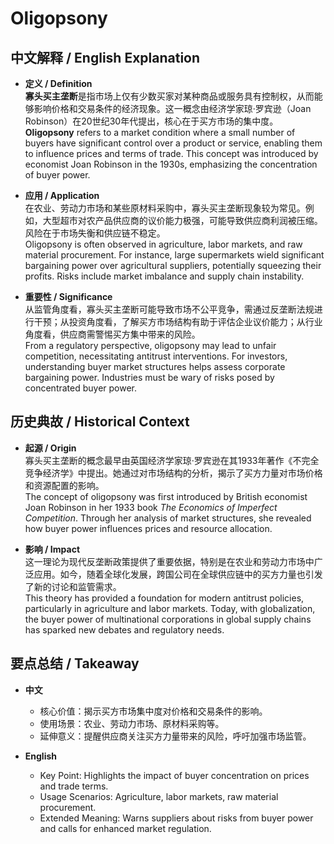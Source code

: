 # Oligopsony

## 中文解释 / English Explanation

* **定义 / Definition**  
  **寡头买主垄断**是指市场上仅有少数买家对某种商品或服务具有控制权，从而能够影响价格和交易条件的经济现象。这一概念由经济学家琼·罗宾逊（Joan Robinson）在20世纪30年代提出，核心在于买方市场的集中度。  
  **Oligopsony** refers to a market condition where a small number of buyers have significant control over a product or service, enabling them to influence prices and terms of trade. This concept was introduced by economist Joan Robinson in the 1930s, emphasizing the concentration of buyer power.

* **应用 / Application**  
  在农业、劳动力市场和某些原材料采购中，寡头买主垄断现象较为常见。例如，大型超市对农产品供应商的议价能力极强，可能导致供应商利润被压缩。风险在于市场失衡和供应链不稳定。  
  Oligopsony is often observed in agriculture, labor markets, and raw material procurement. For instance, large supermarkets wield significant bargaining power over agricultural suppliers, potentially squeezing their profits. Risks include market imbalance and supply chain instability.

* **重要性 / Significance**  
  从监管角度看，寡头买主垄断可能导致市场不公平竞争，需通过反垄断法规进行干预；从投资角度看，了解买方市场结构有助于评估企业议价能力；从行业角度看，供应商需警惕买方集中带来的风险。  
  From a regulatory perspective, oligopsony may lead to unfair competition, necessitating antitrust interventions. For investors, understanding buyer market structures helps assess corporate bargaining power. Industries must be wary of risks posed by concentrated buyer power.

## 历史典故 / Historical Context

* **起源 / Origin**  
  寡头买主垄断的概念最早由英国经济学家琼·罗宾逊在其1933年著作《不完全竞争经济学》中提出。她通过对市场结构的分析，揭示了买方力量对市场价格和资源配置的影响。  
  The concept of oligopsony was first introduced by British economist Joan Robinson in her 1933 book *The Economics of Imperfect Competition*. Through her analysis of market structures, she revealed how buyer power influences prices and resource allocation.

* **影响 / Impact**  
  这一理论为现代反垄断政策提供了重要依据，特别是在农业和劳动力市场中广泛应用。如今，随着全球化发展，跨国公司在全球供应链中的买方力量也引发了新的讨论和监管需求。  
  This theory has provided a foundation for modern antitrust policies, particularly in agriculture and labor markets. Today, with globalization, the buyer power of multinational corporations in global supply chains has sparked new debates and regulatory needs.

## 要点总结 / Takeaway

* **中文**  
  - 核心价值：揭示买方市场集中度对价格和交易条件的影响。  
  - 使用场景：农业、劳动力市场、原材料采购等。  
  - 延伸意义：提醒供应商关注买方力量带来的风险，呼吁加强市场监管。

* **English**  
  - Key Point: Highlights the impact of buyer concentration on prices and trade terms.  
  - Usage Scenarios: Agriculture, labor markets, raw material procurement.  
  - Extended Meaning: Warns suppliers about risks from buyer power and calls for enhanced market regulation.
